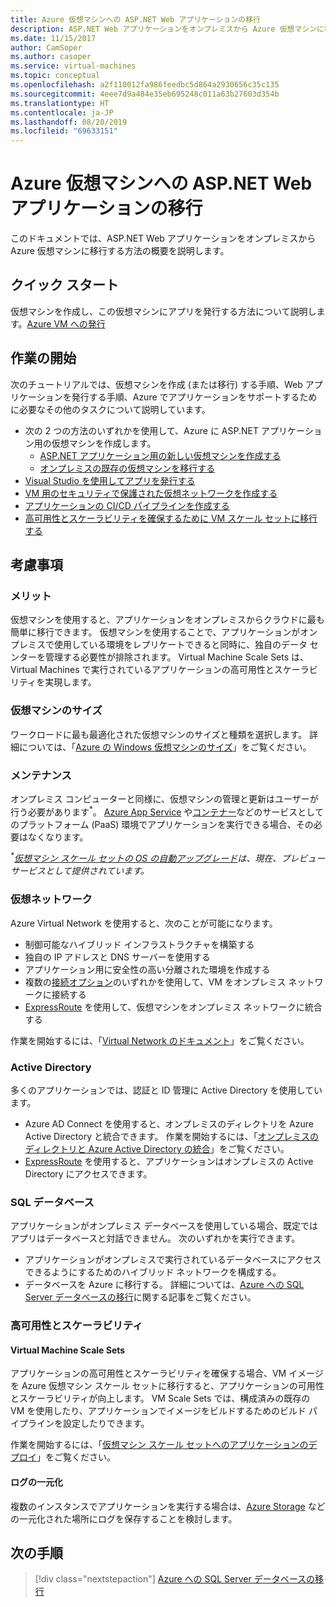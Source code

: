 ```yaml
---
title: Azure 仮想マシンへの ASP.NET Web アプリケーションの移行
description: ASP.NET Web アプリケーションをオンプレミスから Azure 仮想マシンに移行する方法について説明します。
ms.date: 11/15/2017
author: CamSoper
ms.author: casoper
ms.service: virtual-machines
ms.topic: conceptual
ms.openlocfilehash: a2f110012fa986feedbc5d864a2930656c35c135
ms.sourcegitcommit: 4eee7d9a484e35eb695248c011a63b27603d354b
ms.translationtype: HT
ms.contentlocale: ja-JP
ms.lasthandoff: 08/20/2019
ms.locfileid: "69633151"
---
```

# <a name="migrate-an-aspnet-web-application-to-an-azure-virtual-machine"></a>Azure 仮想マシンへの ASP.NET Web アプリケーションの移行

このドキュメントでは、ASP.NET Web アプリケーションをオンプレミスから Azure 仮想マシンに移行する方法の概要を説明します。

## <a name="quickstart"></a>クイック スタート

仮想マシンを作成し、この仮想マシンにアプリを発行する方法について説明します。[Azure VM への発行](https://tutorials.visualstudio.com/aspnet-vm/intro)

## <a name="get-started"></a>作業の開始

次のチュートリアルでは、仮想マシンを作成 (または移行) する手順、Web アプリケーションを発行する手順、Azure でアプリケーションをサポートするために必要なその他のタスクについて説明しています。

- 次の 2 つの方法のいずれかを使用して、Azure に ASP.NET アプリケーション用の仮想マシンを作成します。
    - [ASP.NET アプリケーション用の新しい仮想マシンを作成する](https://go.microsoft.com/fwlink/?linkid=863237)
    - [オンプレミスの既存の仮想マシンを移行する](https://docs.microsoft.com/azure/site-recovery/tutorial-migrate-on-premises-to-azure)
- [Visual Studio を使用してアプリを発行する](https://go.microsoft.com/fwlink/?linkid=863240)
- [VM 用のセキュリティで保護された仮想ネットワークを作成する](https://docs.microsoft.com/azure/virtual-network/virtual-network-get-started-vnet-subnet)
- [アプリケーションの CI/CD パイプラインを作成する](https://docs.microsoft.com/vsts/build-release/apps/cd/deploy-webdeploy-iis-deploygroups)
- [高可用性とスケーラビリティを確保するために VM スケール セットに移行する](https://docs.microsoft.com/azure/virtual-machine-scale-sets/virtual-machine-scale-sets-deploy-app)

## <a name="considerations"></a>考慮事項

### <a name="benefits"></a>メリット

仮想マシンを使用すると、アプリケーションをオンプレミスからクラウドに最も簡単に移行できます。  仮想マシンを使用することで、アプリケーションがオンプレミスで使用している環境をレプリケートできると同時に、独自のデータ センターを管理する必要性が排除されます。  Virtual Machine Scale Sets は、Virtual Machines で実行されているアプリケーションの高可用性とスケーラビリティを実現します。

### <a name="virtual-machine-size"></a>仮想マシンのサイズ

ワークロードに最も最適化された仮想マシンのサイズと種類を選択します。  詳細については、「[Azure の Windows 仮想マシンのサイズ](https://docs.microsoft.com/azure/virtual-machines/windows/sizes)」をご覧ください。

### <a name="maintenance"></a>メンテナンス

オンプレミス コンピューターと同様に、仮想マシンの管理と更新はユーザーが行う必要があります<sup>&#42;</sup>。  [Azure App Service](https://docs.microsoft.com/azure/app-service/) や[コンテナー](https://docs.microsoft.com/azure/app-service/containers/)などのサービスとしてのプラットフォーム (PaaS) 環境でアプリケーションを実行できる場合、その必要はなくなります。

*<sup>&#42;</sup>[仮想マシン スケール セットの OS の自動アップグレード](https://docs.microsoft.com/azure/virtual-machine-scale-sets/virtual-machine-scale-sets-automatic-upgrade)は、現在、プレビュー サービスとして提供されています。*

### <a name="virtual-networks"></a>仮想ネットワーク

Azure Virtual Network を使用すると、次のことが可能になります。
- 制御可能なハイブリッド インフラストラクチャを構築する
- 独自の IP アドレスと DNS サーバーを使用する
- アプリケーション用に安全性の高い分離された環境を作成する
- 複数の[接続オプション](https://docs.microsoft.com/azure/vpn-gateway/vpn-gateway-about-vpngateways#s2smulti)のいずれかを使用して、VM をオンプレミス ネットワークに接続する
- [ExpressRoute](https://azure.microsoft.com/services/expressroute/) を使用して、仮想マシンをオンプレミス ネットワークに統合する

作業を開始するには、「[Virtual Network のドキュメント](https://docs.microsoft.com/azure/virtual-network/)」をご覧ください。

### <a name="active-directory"></a>Active Directory
多くのアプリケーションでは、認証と ID 管理に Active Directory を使用しています。  
- Azure AD Connect を使用すると、オンプレミスのディレクトリを Azure Active Directory と統合できます。  作業を開始するには、「[オンプレミスのディレクトリと Azure Active Directory の統合](https://docs.microsoft.com/azure/active-directory/connect/active-directory-aadconnect)」をご覧ください。  
- [ExpressRoute](https://azure.microsoft.com/services/expressroute/) を使用すると、アプリケーションはオンプレミスの Active Directory にアクセスできます。

### <a name="sql-databases"></a>SQL データベース

アプリケーションがオンプレミス データベースを使用している場合、既定ではアプリはデータベースと対話できません。 次のいずれかを実行できます。
- アプリケーションがオンプレミスで実行されているデータベースにアクセスできるようにするためのハイブリッド ネットワークを構成する。  
- データベースを Azure に移行する。  詳細については、[Azure への SQL Server データベースの移行](dotnet-howto-migrate-sql.md)に関する記事をご覧ください。

### <a name="high-availability-and-scalability"></a>高可用性とスケーラビリティ

#### <a name="virtual-machine-scale-sets"></a>Virtual Machine Scale Sets
アプリケーションの高可用性とスケーラビリティを確保する場合、VM イメージを Azure 仮想マシン スケール セットに移行すると、アプリケーションの可用性とスケーラビリティが向上します。  VM Scale Sets では、構成済みの既存の VM を使用したり、アプリケーションでイメージをビルドするためのビルド パイプラインを設定したりできます。  

作業を開始するには、「[仮想マシン スケール セットへのアプリケーションのデプロイ](https://docs.microsoft.com/azure/virtual-machine-scale-sets/virtual-machine-scale-sets-deploy-app)」をご覧ください。

#### <a name="centralized-logging"></a>ログの一元化
複数のインスタンスでアプリケーションを実行する場合は、[Azure Storage](https://docs.microsoft.com/azure/storage/) などの一元化された場所にログを保存することを検討します。

## <a name="next-steps"></a>次の手順

> [!div class="nextstepaction"]
> [Azure への SQL Server データベースの移行](dotnet-howto-migrate-sql.md)